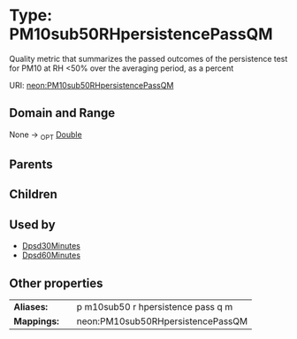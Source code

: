 
# Type: PM10sub50RHpersistencePassQM


Quality metric that summarizes the passed outcomes of the persistence test for PM10 at RH <50% over the averaging period, as a percent

URI: [neon:PM10sub50RHpersistencePassQM](https://data.neonscience.org/PM10sub50RHpersistencePassQM)


## Domain and Range

None ->  <sub>OPT</sub> [Double](types/Double.md)

## Parents


## Children


## Used by

 * [Dpsd30Minutes](Dpsd30Minutes.md)
 * [Dpsd60Minutes](Dpsd60Minutes.md)

## Other properties

|  |  |  |
| --- | --- | --- |
| **Aliases:** | | p m10sub50 r hpersistence pass q m |
| **Mappings:** | | neon:PM10sub50RHpersistencePassQM |

